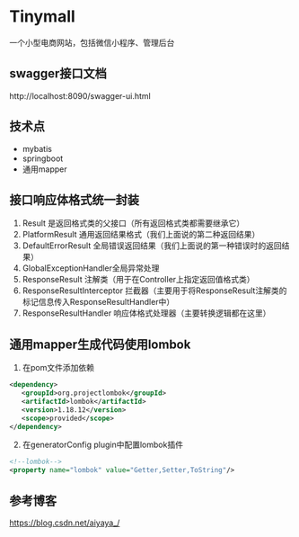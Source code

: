 # Tinymall

一个小型电商网站，包括微信小程序、管理后台

## swagger接口文档

http://localhost:8090/swagger-ui.html

## 技术点
- mybatis
- springboot
- 通用mapper


## 接口响应体格式统一封装
1. Result 是返回格式类的父接口（所有返回格式类都需要继承它）
2. PlatformResult 通用返回结果格式（我们上面说的第二种返回结果）
3. DefaultErrorResult 全局错误返回结果（我们上面说的第一种错误时的返回结果）
4. GlobalExceptionHandler全局异常处理
5. ResponseResult 注解类（用于在Controller上指定返回值格式类）
6. ResponseResultInterceptor 拦截器（主要用于将ResponseResult注解类的标记信息传入ResponseResultHandler中）
7. ResponseResultHandler 响应体格式处理器（主要转换逻辑都在这里）

## 通用mapper生成代码使用lombok
1. 在pom文件添加依赖
```xml
<dependency>
   <groupId>org.projectlombok</groupId>
   <artifactId>lombok</artifactId>
   <version>1.18.12</version>
   <scope>provided</scope>
</dependency>
```
2. 在generatorConfig plugin中配置lombok插件
```xml
<!--lombok-->
<property name="lombok" value="Getter,Setter,ToString"/>
```

## 参考博客
https://blog.csdn.net/aiyaya_/